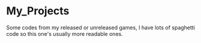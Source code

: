 # My_Projects
Some codes from my released or unreleased games, I have lots of spaghetti code so this one's usually more readable ones.
